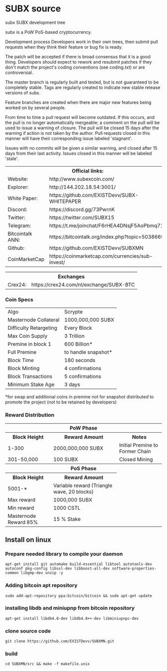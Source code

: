 # SUBX source
subx SUBX development tree

subx is a PoW PoS-based cryptocurrency.

Development process
Developers work in their own trees, then submit pull requests when they think their feature or bug fix is ready.

The patch will be accepted if there is broad consensus that it is a good thing. Developers should expect to rework and resubmit patches if they don't match the project's coding conventions (see coding.txt) or are controversial.

The master branch is regularly built and tested, but is not guaranteed to be completely stable. Tags are regularly created to indicate new stable release versions of subx.

Feature branches are created when there are major new features being worked on by several people.

From time to time a pull request will become outdated. If this occurs, and the pull is no longer automatically mergeable; a comment on the pull will be used to issue a warning of closure. The pull will be closed 15 days after the warning if action is not taken by the author. Pull requests closed in this manner will have their corresponding issue labeled 'stagnant'.

Issues with no commits will be given a similar warning, and closed after 15 days from their last activity. Issues closed in this manner will be labeled 'stale'.

<table>
  <th colspan=2>Official links:</th>

<tr><td>Website:</td><td> http://www.subexcoin.com/</td></tr>
<tr><td>Explorer:</td><td> http://144.202.18.54:3001/</td></tr>
<tr><td>White Paper:</td><td> https://github.com/EXISTDevv/SUBX-WHITEPAPER</td></tr>
<tr><td>Discord:</td><td> https://discord.gg/73PwrnK</td></tr>
<tr><td>Twitter:</td><td> https://twitter.com/SUBX15</td></tr>
<tr><td>Telegram:</td><td> https://t.me/joinchat/F6rHEA4DNsjF5AoPbmq71w</td></tr>
<tr><td>Bitcointalk ANN:</td><td> https://bitcointalk.org/index.php?topic=5038669</td></tr>
<tr><td>Github:</td><td> https://github.com/EXISTDevv/SUBXMN</td></tr>
<tr><td>CoinMarketCap</td><td>https://coinmarketcap.com/currencies/sub-invest/</td></tr>
</table>

<table>
  <th colspan=2>Exchanges</th>
<tr><td>Crex24:</td><td>https://crex24.com/nl/exchange/SUBX-BTC</td></tr>
</table>

### Coin Specs
<table>
<tr><td>Algo</td><td>Scrypte</td></tr>
  <tr><td>Masternode Collateral</td><td>1000,000,000 SUBX</td></tr>
<tr><td>Difficulty Retargeting</td><td>Every Block</td></tr>
<tr><td>Max Coin Supply</td><td>3 Trillion</td></tr>
<tr><td>Premine in block 1</td><td>600 Billion*</td></tr>
<tr><td>Full Premine</td><td>to handle snapshot*</td></tr>
  <tr><td>Block Time</td><td>180 seconds</td></tr>
  <tr><td>Block Minting</td><td>4 confirmations</td></tr>
  <tr><td>Block Transactions</td><td>5 confirmations</td></tr>
  <tr><td>Minimum Stake Age</td><td>3 days</td></tr>
</table>
*for swap and additional coins in premine not for snapshot distributed to promote the project (not to be retained by developers)

### Reward Distribution

<table>
<th colspan=4>PoW Phase</th>
<tr><th>Block Height</th><th>Reward Amount</th><th>Notes</th></tr>
<tr><td>1-300</td><td>2000,000,000 SUBX</td><td>Initial Premine to Former Chain</td></tr>
<tr><td>301-50,000</td><td>100 SUBX</td><td>Closed Mining</td></tr>
<tr><th colspan=3>PoS Phase</th></tr>
<tr><th>Block Height</th><th colspan=1>Reward Amount</th></tr>
<tr><td>5001-*</td><td>Variable reward (Triangle wave, 20 blocks)</td></tr>
  <tr><td>Max reward</td><td>1000,000 SUBX</td></tr>
  <tr><td>Min reward</td><td>1000 CSTL</td></tr>
  <tr><td>Masternode Reward 85%</td><td>15 % Stake</td></tr>
</table>

Install on linux
----------------

### Prepare needed library to compile your daemon
`apt-get install git automake build-essential libtool autotools-dev autoconf pkg-config libssl-dev libboost-all-dev software-properties-common libgmp-dev unzip -y`

### Adding bitcoin apt repository
`sudo add-apt-repository ppa:bitcoin/bitcoin && sudo apt-get update`

### installing libdb and miniupnp from bitcoin repository
`apt-get install libdb4.8-dev libdb4.8++-dev libminiupnpc-dev`

### clone source code
`git clone https://github.com/EXISTDevv/SUBXMN.git`

### build
`cd SUBXMN/src && make -f makefile.unix`
